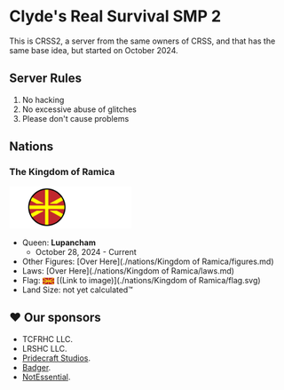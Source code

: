 # Clyde's Real Survival SMP 2

This is CRSS2, a server from the same owners of CRSS, and that has the same base idea, but started on October 2024.

## Server Rules

1. No hacking
2. No excessive abuse of glitches
3. Please don't cause problems

## Nations

### The Kingdom of Ramica

<img width="220px" alt="Banner of KOR" src="./nations/Kingdom of Ramica/banner.svg">

- Queen: **Lupancham** 
  - October 28, 2024 - Current
- Other Figures: [Over Here](./nations/Kingdom of Ramica/figures.md)
- Laws: [Over Here](./nations/Kingdom of Ramica/laws.md)
- Flag: <img height="12px" alt="Flag of KOR" style="vertical-align: middle;" src="./nations/Kingdom of Ramica/flag.svg"> [(Link to image)](./nations/Kingdom of Ramica/flag.svg)
- Land Size: not yet calculated™

## ♥ Our sponsors

- TCFRHC LLC.
- LRSHC LLC.
- [Pridecraft Studios](https://pridecraft.gay).
- [Badger](https://badger.worldwidepixel.ca).
- [NotEssential](https://notessential.blurry.gay).